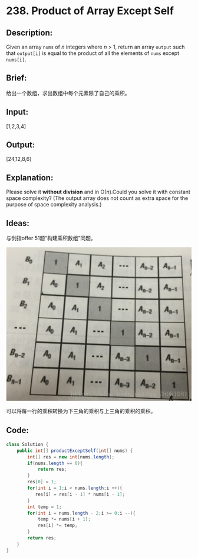 # 238. Product of Array Except Self

## Description:

Given an array `nums` of *n* integers where *n* > 1,  return an array `output` such that `output[i]` is equal to the product of all the elements of `nums` except `nums[i]`.

## Brief:

给出一个数组，求出数组中每个元素除了自己的乘积。

## Input:

[1,2,3,4]

## Output:

[24,12,8,6]

## Explanation:

Please solve it **without division** and in O(*n*).Could you solve it with constant space complexity? (The output array does not count as extra space for the purpose of space complexity analysis.)

## Ideas:

与剑指offer 51题“构建乘积数组”同题。

![](https://github.com/HoqiheChen/LeetCode/blob/master/res/238.jpg)

可以将每一行的乘积转换为下三角的乘积与上三角的乘积的乘积。

## Code:

```java
class Solution {
    public int[] productExceptSelf(int[] nums) {
        int[] res = new int[nums.length];
        if(nums.length == 0){
            return res;
        }
        res[0] = 1;
        for(int i = 1;i < nums.length;i ++){
           res[i] = res[i - 1] * nums[i - 1];
        }
        int temp = 1;
        for(int i = nums.length - 2;i >= 0;i --){
            temp *= nums[i + 1];
            res[i] *= temp;
        }
        return res;
    }
}
```

